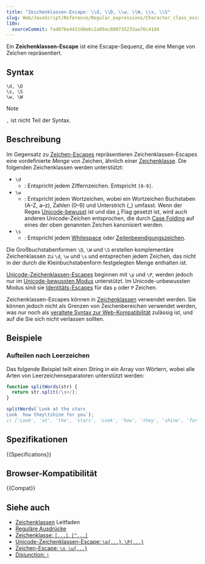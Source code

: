 ```yaml
---
title: "Zeichenklassen-Escape: \\d, \\D, \\w, \\W, \\s, \\S"
slug: Web/JavaScript/Reference/Regular_expressions/Character_class_escape
l10n:
  sourceCommit: fad67be4431d8e6c2a89ac880735233aa76c41d4
---
```


Ein **Zeichenklassen-Escape** ist eine Escape-Sequenz, die eine Menge von Zeichen repräsentiert.

## Syntax

```regex
\d, \D
\s, \S
\w, \W
```

> [!NOTE]
> `,` ist nicht Teil der Syntax.

## Beschreibung

Im Gegensatz zu [Zeichen-Escapes](/de/docs/Web/JavaScript/Reference/Regular_expressions/Character_escape) repräsentieren Zeichenklassen-Escapes eine vordefinierte _Menge_ von Zeichen, ähnlich einer [Zeichenklasse](/de/docs/Web/JavaScript/Reference/Regular_expressions/Character_class). Die folgenden Zeichenklassen werden unterstützt:

- `\d`
  - : Entspricht jedem Ziffernzeichen. Entspricht `[0-9]`.
- `\w`
  - : Entspricht jedem Wortzeichen, wobei ein Wortzeichen Buchstaben (A–Z, a–z), Zahlen (0–9) und Unterstrich (\_) umfasst. Wenn der Regex [Unicode-bewusst](/de/docs/Web/JavaScript/Reference/Global_Objects/RegExp/unicode#unicode-aware_mode) ist und das [`i`](/de/docs/Web/JavaScript/Reference/Global_Objects/RegExp/ignoreCase) Flag gesetzt ist, wird auch anderen Unicode-Zeichen entsprochen, die durch [Case Folding](https://unicode.org/Public/UCD/latest/ucd/CaseFolding.txt) auf eines der oben genannten Zeichen kanonisiert werden.
- `\s`
  - : Entspricht jedem [Whitespace](/de/docs/Web/JavaScript/Reference/Lexical_grammar#white_space) oder [Zeilenbeendigungszeichen](/de/docs/Web/JavaScript/Reference/Lexical_grammar#line_terminators).

Die Großbuchstabenformen `\D`, `\W` und `\S` erstellen komplementäre Zeichenklassen zu `\d`, `\w` und `\s` und entsprechen jedem Zeichen, das nicht in der durch die Kleinbuchstabenform festgelegten Menge enthalten ist.

[Unicode-Zeichenklassen-Escapes](/de/docs/Web/JavaScript/Reference/Regular_expressions/Unicode_character_class_escape) beginnen mit `\p` und `\P`, werden jedoch nur im [Unicode-bewussten Modus](/de/docs/Web/JavaScript/Reference/Global_Objects/RegExp/unicode#unicode-aware_mode) unterstützt. Im Unicode-unbewussten Modus sind sie [Identitäts-Escapes](/de/docs/Web/JavaScript/Reference/Regular_expressions/Character_escape) für das `p` oder `P` Zeichen.

Zeichenklassen-Escapes können in [Zeichenklassen](/de/docs/Web/JavaScript/Reference/Regular_expressions/Character_class) verwendet werden. Sie können jedoch nicht als Grenzen von Zeichenbereichen verwendet werden, was nur noch als [veraltete Syntax zur Web-Kompatibilität](/de/docs/Web/JavaScript/Reference/Deprecated_and_obsolete_features#regexp) zulässig ist, und auf die Sie sich nicht verlassen sollten.

## Beispiele

### Aufteilen nach Leerzeichen

Das folgende Beispiel teilt einen String in ein Array von Wörtern, wobei alle Arten von Leerzeichenseparatoren unterstützt werden:

```js
function splitWords(str) {
  return str.split(/\s+/);
}

splitWords(`Look at the stars
Look  how they\tshine for you`);
// ['Look', 'at', 'the', 'stars', 'Look', 'how', 'they', 'shine', 'for', 'you']
```

## Spezifikationen

{{Specifications}}

## Browser-Kompatibilität

{{Compat}}

## Siehe auch

- [Zeichenklassen](/de/docs/Web/JavaScript/Guide/Regular_expressions/Character_classes) Leitfaden
- [Reguläre Ausdrücke](/de/docs/Web/JavaScript/Reference/Regular_expressions)
- [Zeichenklasse: `[...]`, `[^...]`](/de/docs/Web/JavaScript/Reference/Regular_expressions/Character_class)
- [Unicode-Zeichenklassen-Escape: `\p{...}`, `\P{...}`](/de/docs/Web/JavaScript/Reference/Regular_expressions/Unicode_character_class_escape)
- [Zeichen-Escape: `\n`, `\u{...}`](/de/docs/Web/JavaScript/Reference/Regular_expressions/Character_escape)
- [Disjunction: `|`](/de/docs/Web/JavaScript/Reference/Regular_expressions/Disjunction)
